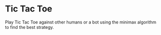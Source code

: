 # Tic Tac Toe

Play Tic Tac Toe against other humans or a bot using the minimax algorithm to find the best strategy.
